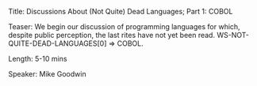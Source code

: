 Title: Discussions About (Not Quite) Dead Languages; Part 1: COBOL

Teaser: We begin our discussion of programming languages for which, despite public perception, the last rites have not yet been read. WS-NOT-QUITE-DEAD-LANGUAGES[0] => COBOL.

Length: 5-10 mins

Speaker: Mike Goodwin